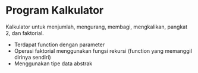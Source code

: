 # Program Kalkulator
Kalkulator untuk menjumlah, mengurang, membagi, mengkalikan, pangkat 2, dan faktorial.
- Terdapat function dengan parameter
- Operasi faktorial menggunakan fungsi rekursi (function yang memanggil dirinya sendiri)
- Menggunakan tipe data abstrak
